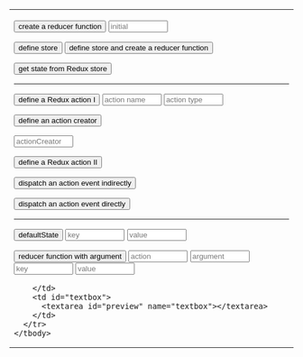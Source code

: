 
<link rel="stylesheet" href="https://maxcdn.bootstrapcdn.com/bootstrap/3.3.7/css/bootstrap.min.css" integrity="sha384-BVYiiSIFeK1dGmJRAkycuHAHRg32OmUcww7on3RYdg4Va+PmSTsz/K68vbdEjh4u" crossorigin="anonymous" />
<link rel="stylesheet" href="styles.css" />

<style>

h1 > a {
  font-family: Corbel;
  color: white;
}

.markdown-body h1 {
  border-bottom: none;
}

.markdown-body table td, .markdown-body table tr {
  border: none;
}

</style>

<form name="editor">
  <table>
    <tbody>
      <tr>
        <td id="buttons">

<p><input type="button" class="btn btn-primary" value="create a reducer function" onclick="document.editor.textbox.value+='\nconst reducer = (state = ' + document.editor.reducer.value + ') => {\n  return state;\n}\n\n'">
  <input placeholder="initial" name="reducer" size="10" type="textfield"></p>

<p><input type="button" class="button btn btn-primary" value="define store" onclick="document.editor.textbox.value+='const store = Redux.createStore(reducer);\n'" />
   <input type="button" class="btn btn-success" value="define store and create a reducer function" onclick="document.editor.textbox.value+='const store = Redux.createStore(\n  (state = ' + document.editor.reducer.value + ') => state\n);\n\n'" /></p>

<p><input type="button" class="button btn btn-primary" value="get state from Redux store" onclick="document.editor.textbox.value+='const currentState = store.getState();\n'" /></p>

<hr />

<p><input type="button" class="button btn btn-primary" value="define a Redux action I" onclick="document.editor.textbox.value+='\nconst ' + document.editor.action.value + ' = {\n  type: &#34;' + document.editor.actionType.value + '&#34;\n}\n'" />

  <input placeholder="action name" name="action" size="10" type="textfield">
  <input placeholder="action type" name="actionType" size="10" type="textfield"></p>
  
<p><input type="button" class="button btn btn-primary" value="define an action creator" onclick="document.editor.textbox.value+='\nfunction ' + document.editor.actionCreator.value + '() {\n  return ' + document.editor.action.value + ';\n}\n'" />

  <input placeholder="actionCreator" name="actionCreator" size="10" type="textfield"></p>

<p><input type="button" class="button btn btn-primary" value="define a Redux action II" onclick="document.editor.textbox.value+='\nconst ' + document.editor.actionCreator.value + ' = () => {\n  return {\r    type: &#34;' + document.editor.actionType.value + '&#34;\n  }\n};\n'" /></p>
  
<p><input type="button" class="button btn btn-primary" value="dispatch an action event indirectly" onclick="document.editor.textbox.value+='\nstore.dispatch(' + document.editor.actionCreator.value + '());\n'" /></p>

<p><input type="button" class="button btn btn-success" value="dispatch an action event directly" onclick="document.editor.textbox.value+='\nstore.dispatch({ type: &#34;' + document.editor.actionType.value + '&#34; });\n'" />
</p>

<hr />

<p><input type="button" class="button btn btn-primary" value="defaultState" onclick="document.editor.textbox.value+='\nconst defaultState = {\n' + '  '+ defaultStateKey.value + ': ' + defaultStateValue.value + '\n};\n'">
 <input placeholder="key" name="defaultStateKey" size="10" type="textfield">
 <input placeholder="value" name="defaultStateValue" size="10" type="textfield"></p>

<p><input type="button" class="button btn btn-primary" value="reducer function with argument" onclick="document.editor.textbox.value+='\nconst reducer = (state = defaultState, ' + document.editor.reducerAction.value + ') => {\nif (' + document.editor.reducerAction.value + '.type === &#34;' + document.editor.reducerArgument.value + '&#34;) {\n    return {\n     ' + document.editor.reducerKey.value + ': ' + document.editor.reducerValue.value + '\n    };\n  } else {\n    return state;\n  }\n};\n'">
 <input placeholder="action" name="reducerAction" size="10" type="textfield">
 <input placeholder="argument" name="reducerArgument" size="10" type="textfield">
 <input placeholder="key" name="reducerKey" size="10" type="textfield">
 <input placeholder="value" name="reducerValue" size="10" type="textfield"></p>

        </td>
        <td id="textbox">
          <textarea id="preview" name="textbox"></textarea>
        </td>
      </tr>
    </tbody>
  </table>
</form>

